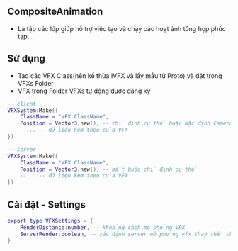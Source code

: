 ## CompositeAnimation
- Là tập các lớp giúp hỗ trợ việc tạo và chạy các hoạt ảnh tổng hợp phức tạp.

## Sử dụng
- Tạo các VFX Class(nên kế thừa IVFX và lấy mẫu từ Proto) và đặt trong VFXs Folder
- VFX trong Folder VFXs tự động được đăng ký
```lua
-- client
VFXSystem:Make({
    ClassName = "VFX ClassName",
    Position = Vector3.new(), -- chỉ định cụ thể hoặc mặc định Camera Position
    --... -- dữ liệu kèm theo của VFX
})
```
```lua
-- server
VFXSystem:Make({
    ClassName = "VFX ClassName",
    Position = Vector3.new(), -- bắt buộc chỉ định cụ thể
    --... -- dữ liệu kèm theo của VFX
})
```
## Cài đặt - Settings
```lua
export type VFXSettings = {
    RenderDistance:number, -- khoảng cách mô phỏng VFX
    ServerRender:boolean, -- xác định server mô phỏng vfx thay thế cho fire dữ liệu
}
```